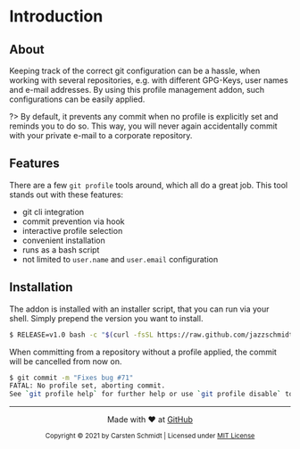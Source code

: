 # Introduction

## About
Keeping track of the correct git configuration can be a hassle,
when working with several repositories, e.g. with different
GPG-Keys, user names and e-mail addresses. By using this profile
management addon, such configurations can be easily applied.

?> By default, it prevents any commit when no profile is explicitly
set and reminds you to do so. This way, you will never again
accidentally commit with your private e-mail to a corporate repository.

## Features
There are a few `git profile` tools around, which all do a great job.
This tool stands out with these features:

- git cli integration
- commit prevention via hook
- interactive profile selection
- convenient installation
- runs as a bash script
- not limited to `user.name` and `user.email` configuration

## Installation
The addon is installed with an installer script, that you
can run via your shell. Simply prepend the version you want to install.

```bash
$ RELEASE=v1.0 bash -c "$(curl -fsSL https://raw.github.com/jazzschmidt/git-profile/master/install.sh)"
```

When committing from a repository without a profile applied,
the commit will be cancelled from now on.

```bash
$ git commit -m "Fixes bug #71"
FATAL: No profile set, aborting commit.
See `git profile help` for further help or use `git profile disable` to disable profile checking.
```

---
<div style="text-align: center;">

Made with :heart: at [GitHub](https://github.com/jazzschmidt/git-profile)

<small>Copyright © 2021 by Carsten Schmidt | Licensed under [MIT License](https://github.com/jazzschmidt/git-profile/blob/master/LICENSE)</small>

</div>
